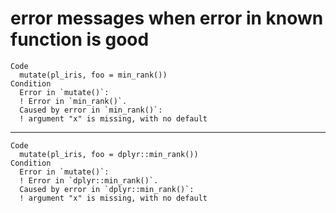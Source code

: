 # error messages when error in known function is good

    Code
      mutate(pl_iris, foo = min_rank())
    Condition
      Error in `mutate()`:
      ! Error in `min_rank()`.
      Caused by error in `min_rank()`:
      ! argument "x" is missing, with no default

---

    Code
      mutate(pl_iris, foo = dplyr::min_rank())
    Condition
      Error in `mutate()`:
      ! Error in `dplyr::min_rank()`.
      Caused by error in `dplyr::min_rank()`:
      ! argument "x" is missing, with no default

